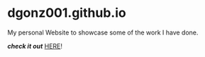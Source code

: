 # dgonz001.github.io

My personal Website to showcase some of the work I have done. 


**_check it out_** [HERE](https://dgonz001.github.io/)!
